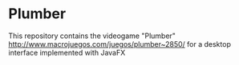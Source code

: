 Plumber
=======

This repository contains the videogame "Plumber" http://www.macrojuegos.com/juegos/plumber~2850/ for a desktop interface implemented with JavaFX
